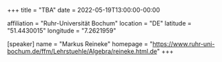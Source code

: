 +++
title = "TBA"
date = 2022-05-19T13:00:00-00:00

affiliation = "Ruhr-Universität Bochum"
location = "DE"
latitude = "51.4430015"
longitude = "7.2621959"

[speaker]
  name = "Markus Reineke"
  homepage = "https://www.ruhr-uni-bochum.de/ffm/Lehrstuehle/Algebra/reineke.html.de"
+++
